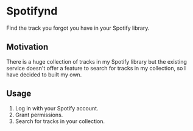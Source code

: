 # Spotifynd

Find the track you forgot you have in your Spotify library.

## Motivation

There is a huge collection of tracks in my Spotify library but the existing service doesn't offer a feature to search for tracks in my collection, so I have decided to built my own.

## Usage

1. Log in with your Spotify account.
2. Grant permissions.
3. Search for tracks in your collection.
